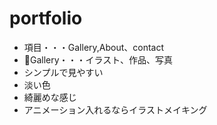 # portfolio

- 項目・・・Gallery,About、contact
- Gallery・・・イラスト、作品、写真
- シンプルで見やすい
- 淡い色
- 綺麗めな感じ
- アニメーション入れるならイラストメイキング
